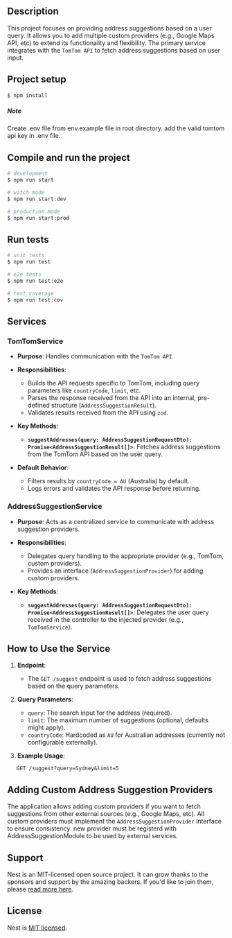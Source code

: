 ## Description

This project focuses on providing address suggestions based on a user query. It allows you to add multiple custom providers (e.g., Google Maps API, etc) to extend its functionality and flexibility.
The primary service integrates with the `TomTom API` to fetch address suggestions based on user input.

## Project setup

```bash
$ npm install
```
##### Note
Create .env file from env.example file in root directory. add the valid tomtom api key in .env file.

## Compile and run the project

```bash
# development
$ npm run start

# watch mode
$ npm run start:dev

# production mode
$ npm run start:prod
```

## Run tests

```bash
# unit tests
$ npm run test

# e2e tests
$ npm run test:e2e

# test coverage
$ npm run test:cov
```

## Services
### TomTomService
- **Purpose**: Handles communication with the `TomTom API`.
- **Responsibilities**:
    - Builds the API requests specific to TomTom, including query parameters like `countryCode`, `limit`, etc.
    - Parses the response received from the API into an internal, pre-defined structure (`AddressSuggestionResult`).
    - Validates results received from the API using `zod`.

- **Key Methods**:
    - **`suggestAddresses(query: AddressSuggestionRequestDto): Promise<AddressSuggestionResult[]>`**: Fetches address suggestions from the TomTom API based on the user query.

- **Default Behavior**:
    - Filters results by `countryCode = AU` (Australia) by default.
    - Logs errors and validates the API response before returning.

### AddressSuggestionService
- **Purpose**: Acts as a centralized service to communicate with address suggestion providers.
- **Responsibilities**:
    - Delegates query handling to the appropriate provider (e.g., TomTom, custom providers).
    - Provides an interface (`AddressSuggestionProvider`) for adding custom providers.

- **Key Methods**:
    - **`suggestAddresses(query: AddressSuggestionRequestDto): Promise<AddressSuggestionResult[]>`**: Delegates the user query received in the controller to the injected provider (e.g., `TomTomService`).

## How to Use the Service
1. **Endpoint**:
    - The `GET /suggest` endpoint is used to fetch address suggestions based on the query parameters.

2. **Query Parameters**:
    - `query`: The search input for the address (required).
    - `limit`: The maximum number of suggestions (optional, defaults might apply).
    - `countryCode`: Hardcoded as `AU` for Australian addresses (currently not configurable externally).

3. **Example Usage**:
``` 
   GET /suggest?query=Sydney&limit=5
```
## Adding Custom Address Suggestion Providers
The application allows adding custom providers if you want to fetch suggestions from other external sources (e.g., Google Maps, etc).
All custom providers must implement the `AddressSuggestionProvider` interface to ensure consistency.
new provider must be registerd with AddressSuggestionModule to be used by external services.

## Support

Nest is an MIT-licensed open source project. It can grow thanks to the sponsors and support by the amazing backers. If you'd like to join them, please [read more here](https://docs.nestjs.com/support).

## License

Nest is [MIT licensed](https://github.com/nestjs/nest/blob/master/LICENSE).
